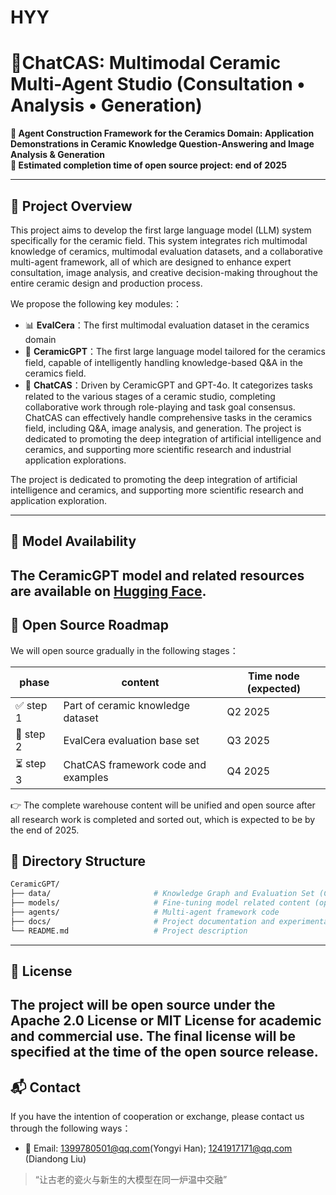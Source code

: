 # HYY
# 🏺ChatCAS: Multimodal Ceramic Multi-Agent Studio (Consultation • Analysis • Generation)

**🔬 Agent Construction Framework for the Ceramics Domain: Application Demonstrations in Ceramic Knowledge Question-Answering and Image Analysis & Generation**  
**📅 Estimated completion time of open source project: end of 2025**

---

## 📖 Project Overview
This project aims to develop the first large language model (LLM) system specifically for the ceramic field. This system integrates rich multimodal knowledge of ceramics, multimodal evaluation datasets, and a collaborative multi-agent framework, all of which are designed to enhance expert consultation, image analysis, and creative decision-making throughout the entire ceramic design and production process.

We propose the following key modules:：
- 📊 **EvalCera**：The first multimodal evaluation dataset in the ceramics domain
- 🏺 **CeramicGPT**：The first large language model tailored for the ceramics field, capable of intelligently handling knowledge-based Q&A in the ceramics field.
- 🤖 **ChatCAS**：Driven by CeramicGPT and GPT-4o. It categorizes tasks related to the various stages of a ceramic studio, completing collaborative work through role-playing and task goal consensus. ChatCAS can effectively handle comprehensive tasks in the ceramics field, including Q&A, image analysis, and generation.
The project is dedicated to promoting the deep integration of artificial intelligence and ceramics, and supporting more scientific research and industrial application explorations.

The project is dedicated to promoting the deep integration of artificial intelligence and ceramics, and supporting more scientific research and application exploration.

---

## 🚀 Model Availability

The **CeramicGPT** model and related resources are available on [Hugging Face](https://huggingface.co/HanYongyi/CeramicGPT).  
---
## 📌 Open Source Roadmap

We will open source gradually in the following stages：

| phase |  content | Time node (expected) |
|------|------|----------------|
| ✅ step 1 | Part of ceramic knowledge dataset | Q2 2025 |
| 🚧 step 2 | EvalCera evaluation base set | Q3 2025 |
| ⏳ step 3 | ChatCAS framework code and examples | Q4 2025 |

👉 The complete warehouse content will be unified and open source after all research work is completed and sorted out, which is expected to be by the end of 2025.


## 📁 Directory Structure

```bash
CeramicGPT/
├── data/                       # Knowledge Graph and Evaluation Set (Coming soon)
├── models/                     # Fine-tuning model related content (open source planned)
├── agents/                     # Multi-agent framework code
├── docs/                       # Project documentation and experimental details
└── README.md                   # Project description
```

---

## 📜 License

The project will be open source under the Apache 2.0 License or MIT License for academic and commercial use. The final license will be specified at the time of the open source release.
---

## 📬 Contact

If you have the intention of cooperation or exchange, please contact us through the following ways：

- 📧 Email: 1399780501@qq.com(Yongyi Han); 1241917171@qq.com (Diandong Liu)

> “让古老的瓷火与新生的大模型在同一炉温中交融”
